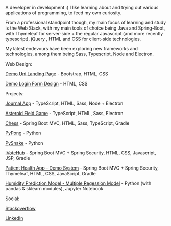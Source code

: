A developer in development :) I like learning about and trying out various applications of programming, to feed my own curiosity.

From a professional standpoint though, my main focus of learning and study is the Web Stack, with my main tools of choice being Java and Spring-Boot, with Thymeleaf for server-side + the regular Javascript (and more recently typescript), jQuery , HTML and CSS for client-side technologies.

My latest endevours have been exploring new frameworks and technologies, among them being Sass, Typescript, Node and Electron.

Web Design:

[Demo Uni Landing Page](https://zaederx.github.io/UniLandingPage/) - Bootstrap, HTML, CSS

[Demo Login Form Design](https://zaederx.github.io/LoginForm/) - HTML, CSS


Projects:

[Journal App](https://github.com/Zaederx/JournalApp) - TypeScript, HTML, Sass, Node + Electron

[Asteroid Field Game](https://github.com/Zaederx/asteroid_field) - TypeScript, HTML, Sass, Electron

[Chess](https://github.com/Zaederx/Chess) - Spring Boot MVC, HTML, Sass, TypeScript, Gradle

[PyPong](https://github.com/Zaederx/PyPong) - Python

[PySnake](https://github.com/Zaederx/PySnake) - Python

[iVoteHub](https://github.com/Zaederx/iVoteHub) - Spring Boot MVC + Spring Security, HTML, CSS, Javascript, JSP, Gradle

[Patient Health App - Demo System](https://github.com/Zaederx/PatientHealthApp-v1.1) - Spring Boot MVC + Spring Security, Thymeleaf, HTML, CSS, JavaScript, Gradle

[Humidity Prediction Model - Multiple Regession Model](https://github.com/Zaederx/weatherPredictionModel) - Python (with pandas & sklearn modules), Jupyter Notebook

Social:

[Stackoverflow](https://stackoverflow.com/users/story/9795420)

[LinkedIn](www.linkedin.com/in/z-ishmael)

